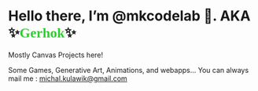 <h1>Hello there, I’m @mkcodelab 🧪.
  AKA ✨<span style="color:limegreen;font-family:papyrus;">Gerhok</span>✨</h1>

Mostly Canvas Projects here!

Some Games, Generative Art, Animations, and webapps...
You can always mail me : michal.kulawik@gmail.com

<!---
mkcodelab/mkcodelab is a ✨ special ✨ repository because its `README.md` (this file) appears on your GitHub profile.
You can click the Preview link to take a look at your changes.
--->

